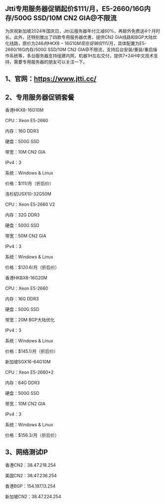 ## Jtti专用服务器促销起价$111/月，E5-2660/16G内存/500G SSD/10M CN2 GIA@不限流

为庆祝新加坡2024年国庆日，Jtti云服务器年付立减60%，再额外免费送4个月时长。此外，还特别推出了四款专用服务器优惠，提供CN2 GIA线路和BGP大陆优化线路，原价为$246的HKX8-16G10M现在促销仅$111/月，具体配置为E5-2660/16G内存/500G SSD/10M CN2 GIA@不限流，支持后台安装/重装/重启操作系统等，多台服务器支持组建内网，机器1H左右交付，提供7*24H中文技术支持，需要专用服务器的朋友可以关注一下。 

## 1、官网：https://www.jtti.cc/
 
## 2、专用服务器促销套餐

香港HKX8-16G10M

CPU：Xeon E5-2660

内存：16G DDR3

硬盘：500G SSD

带宽：10M CN2 GIA

IPv4：3

系统：Windows & Linux

价格：$111/月（折后价）


洛杉矶USX10-32G50M

CPU：Xeon E5-2660 V2

内存：32G DDR3

硬盘：500G SSD

带宽：50M CN2 GIA

IPv4：3

系统：Windows & Linux

价格：$120.6/月（折后价）



香港HKBX8-16G20M

CPU：Xeon E5-2660

内存：16G DDR3

硬盘：500G SSD

带宽：20M BGP大陆优化

IPv4：3

系统：Windows & Linux

价格：$145.1/月（折后价）



新加坡SGX16-64G10M

CPU：Xeon E5-2660*2

内存：64G DDR3

硬盘：500G SSD

带宽：10M CN2 GIA

IPv4：3

系统：Windows & Linux

价格：$156.3/月（折后价）



## 3、网络测试IP

香港CN2：38.47.218.254

美国CN2：38.47.236.254

香港BGP：154.197.13.254

新加坡CN2：38.47.224.254

